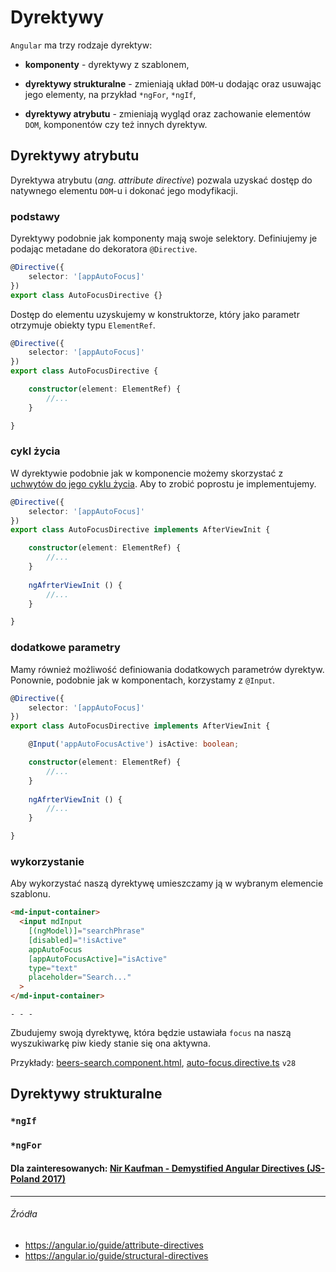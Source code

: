 # Dyrektywy

`Angular` ma trzy rodzaje dyrektyw:

* **komponenty** - dyrektywy z szablonem,

* **dyrektywy strukturalne** - zmieniają układ `DOM`-u dodając oraz usuwając jego elementy, na przykład `*ngFor`, `*ngIf`,

* **dyrektywy atrybutu** - zmieniają wygląd oraz zachowanie elementów `DOM`, komponentów czy też innych dyrektyw.


## Dyrektywy atrybutu

Dyrektywa atrybutu (_ang. attribute directive_) pozwala uzyskać dostęp do natywnego elementu `DOM`-u i dokonać jego modyfikacji.

### podstawy

Dyrektywy podobnie jak komponenty mają swoje selektory. Definiujemy je podając metadane do dekoratora `@Directive`. 

```ts
@Directive({ 
    selector: '[appAutoFocus]' 
})
export class AutoFocusDirective {}
```

Dostęp do elementu uzyskujemy w konstruktorze, który jako parametr otrzymuje obiekty typu `ElementRef`.

```ts
@Directive({ 
    selector: '[appAutoFocus]' 
})
export class AutoFocusDirective {

    constructor(element: ElementRef) {
        //...
    }

}
```

### cykl życia

W dyrektywie podobnie jak w komponencie możemy skorzystać z [uchwytów do jego cyklu życia](https://mmotel.gitbooks.io/ts-ng-path-angular-part-1/content/component-lifecycle.html). Aby to zrobić poprostu je implementujemy.

```ts
@Directive({ 
    selector: '[appAutoFocus]' 
})
export class AutoFocusDirective implements AfterViewInit {

    constructor(element: ElementRef) {
        //...
    }
    
    ngAfrterViewInit () {
        //...
    }

}
```

### dodatkowe parametry

Mamy również możliwość definiowania dodatkowych parametrów dyrektyw. Ponownie, podobnie jak w komponentach, korzystamy z `@Input`.

```ts
@Directive({ 
    selector: '[appAutoFocus]' 
})
export class AutoFocusDirective implements AfterViewInit {

    @Input('appAutoFocusActive') isActive: boolean;

    constructor(element: ElementRef) {
        //...
    }
    
    ngAfrterViewInit () {
        //...
    }

}
```

### wykorzystanie

Aby wykorzystać naszą dyrektywę umieszczamy ją w wybranym elemencie szablonu.

```html
<md-input-container>
  <input mdInput
    [(ngModel)]="searchPhrase"
    [disabled]="!isActive"
    appAutoFocus
    [appAutoFocusActive]="isActive"
    type="text"
    placeholder="Search..."
  >
</md-input-container>
```

`- - -`

Zbudujemy swoją dyrektywę, która będzie ustawiała `focus` na naszą wyszukiwarkę piw kiedy stanie się ona aktywna.

Przykłady: [beers-search.component.html](https://github.com/mmotel/ng-beers-app/blob/v28/src/app/shared/beers-search/beers-search.component.html), [auto-focus.directive.ts](https://github.com/mmotel/ng-beers-app/blob/v28/src/app/shared/directive/auto-focus.directive.ts) `v28`

## Dyrektywy strukturalne

### `*ngIf`

### `*ngFor`

#### Dla zainteresowanych: [Nir Kaufman - Demystified Angular Directives (JS-Poland 2017)](https://www.youtube.com/watch?v=bVyw2njDoZw)

---

###### Źródła

* https://angular.io/guide/attribute-directives
* https://angular.io/guide/structural-directives